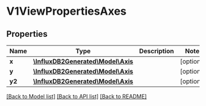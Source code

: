 # V1ViewPropertiesAxes

## Properties
Name | Type | Description | Notes
------------ | ------------- | ------------- | -------------
**x** | [**\InfluxDB2Generated\Model\Axis**](Axis.md) |  | [optional] 
**y** | [**\InfluxDB2Generated\Model\Axis**](Axis.md) |  | [optional] 
**y2** | [**\InfluxDB2Generated\Model\Axis**](Axis.md) |  | [optional] 

[[Back to Model list]](../README.md#documentation-for-models) [[Back to API list]](../README.md#documentation-for-api-endpoints) [[Back to README]](../README.md)


